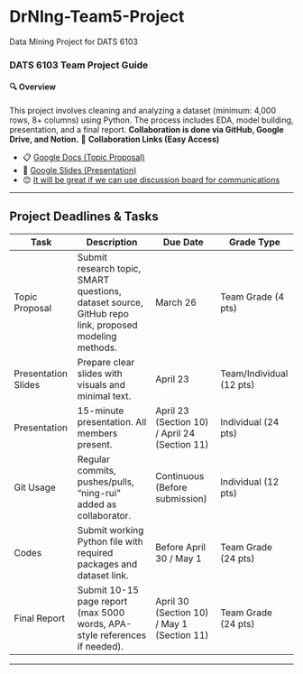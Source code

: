 # DrNIng-Team5-Project
Data Mining Project for DATS 6103
### DATS 6103 Team Project Guide

#### 🔍 **Overview**
This project involves cleaning and analyzing a dataset (minimum: 4,000 rows, 8+ columns) using Python. The process includes EDA, model building, presentation, and a final report. **Collaboration is done via GitHub, Google Drive, and Notion.**
📂 **Collaboration Links (Easy Access)**  
- 📋 [Google Docs (Topic Proposal)](https://docs.google.com/document/d/1Gi-vhqmPNqfE1nJQGsywApNE7gXgoZnenhc0vEQh77I/edit?usp=sharing)  
- 📄 [Google Slides (Presentation)](https://docs.google.com/presentation/d/1nG1CfKmA0BDDYCVTSVrcctgdW9TENTTGFHUi0JE7yg0/edit?usp=sharing)  
- 😊 [It will be great if we can use discussion board for communications](https://github.com/yeobian/DrNIng-Team5-Project/discussions)
---
##  **Project Deadlines & Tasks**
| Task                  | Description                            | Due Date              | Grade Type       |
|-----------------------|----------------------------------------|-----------------------|------------------|
| Topic Proposal        | Submit research topic, SMART questions, dataset source, GitHub repo link, proposed modeling methods. | March 26             | Team Grade (4 pts)|
| Presentation Slides   | Prepare clear slides with visuals and minimal text.         | April 23             | Team/Individual (12 pts)|
| Presentation          | 15-minute presentation. All members present. | April 23 (Section 10) / April 24 (Section 11) | Individual (24 pts)|
| Git Usage             | Regular commits, pushes/pulls, “ning-rui” added as collaborator. | Continuous (Before submission) | Individual (12 pts)|
| Codes                 | Submit working Python file with required packages and dataset link. | Before April 30 / May 1 | Team Grade (24 pts)|
| Final Report          | Submit 10-15 page report (max 5000 words, APA-style references if needed). | April 30 (Section 10) / May 1 (Section 11) | Team Grade (24 pts)|

---

